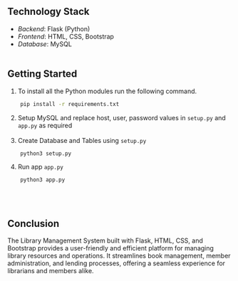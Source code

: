 ## Technology Stack
- *Backend*: Flask (Python)
- *Frontend*: HTML, CSS, Bootstrap
- *Database*: MySQL<br><br>

## Getting Started
1. To install all the Python modules run the following command.
```bash
    pip install -r requirements.txt
```
2. Setup MySQL and replace host, user, password values in `setup.py` and `app.py` as required </br></br>
3. Create Database and Tables using `setup.py`
```bash
    python3 setup.py
```
4. Run app `app.py`
```bash
    python3 app.py
```
<br><br>



## Conclusion
The Library Management System built with Flask, HTML, CSS, and Bootstrap provides a user-friendly and efficient platform for managing library resources and operations. It streamlines book management, member administration, and lending processes, offering a seamless experience for librarians and members alike.
